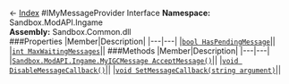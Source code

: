 ← [Index](index.md)
#IMyMessageProvider Interface
**Namespace:** Sandbox.ModAPI.Ingame  
**Assembly:** Sandbox.Common.dll  
###Properties
|Member|Description|
|---|---|
|[`bool HasPendingMessage`](Sandbox.ModAPI.Ingame.HasPendingMessage.md)||
|[`int MaxWaitingMessages`](Sandbox.ModAPI.Ingame.MaxWaitingMessages.md)||
###Methods
|Member|Description|
|---|---|
|[`Sandbox.ModAPI.Ingame.MyIGCMessage AcceptMessage()`](Sandbox.ModAPI.Ingame.AcceptMessage.md)||
|[`void DisableMessageCallback()`](Sandbox.ModAPI.Ingame.DisableMessageCallback.md)||
|[`void SetMessageCallback(string argument)`](Sandbox.ModAPI.Ingame.SetMessageCallback.md)||
